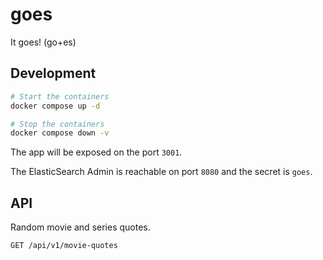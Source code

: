 # goes

It goes! (go+es)

## Development

```sh
# Start the containers
docker compose up -d

# Stop the containers
docker compose down -v
```

The app will be exposed on the port `3001`.

The ElasticSearch Admin is reachable on port `8080` and the secret is `goes`.

## API

Random movie and series quotes.

```txt
GET /api/v1/movie-quotes
```

